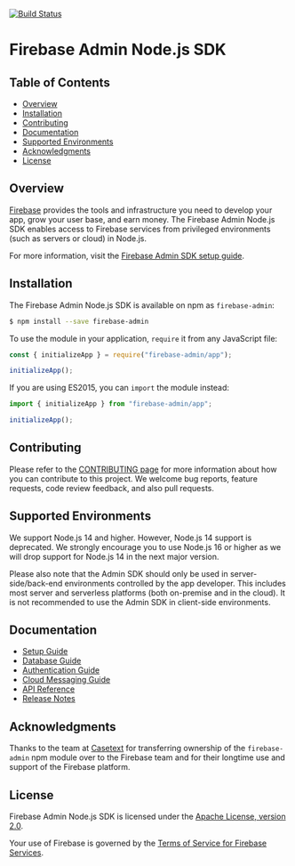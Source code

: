 [![Build Status](https://github.com/firebase/firebase-admin-node/workflows/Continuous%20Integration/badge.svg)](https://github.com/firebase/firebase-admin-node/actions)

# Firebase Admin Node.js SDK


## Table of Contents

 * [Overview](#overview)
 * [Installation](#installation)
 * [Contributing](#contributing)
 * [Documentation](#documentation)
 * [Supported Environments](#supported-environments)
 * [Acknowledgments](#acknowledgments)
 * [License](#license)


## Overview

[Firebase](https://firebase.google.com) provides the tools and infrastructure
you need to develop your app, grow your user base, and earn money. The Firebase
Admin Node.js SDK enables access to Firebase services from privileged environments
(such as servers or cloud) in Node.js.

For more information, visit the
[Firebase Admin SDK setup guide](https://firebase.google.com/docs/admin/setup/).


## Installation

The Firebase Admin Node.js SDK is available on npm as `firebase-admin`:

```bash
$ npm install --save firebase-admin
```

To use the module in your application, `require` it from any JavaScript file:

```js
const { initializeApp } = require("firebase-admin/app");

initializeApp();
```

If you are using ES2015, you can `import` the module instead:

```js
import { initializeApp } from "firebase-admin/app";

initializeApp();
```


## Contributing

Please refer to the [CONTRIBUTING page](./CONTRIBUTING.md) for more information
about how you can contribute to this project. We welcome bug reports, feature
requests, code review feedback, and also pull requests.


## Supported Environments

We support Node.js 14 and higher. However, Node.js 14 support is deprecated. We strongly encourage
you to use Node.js 16 or higher as we will drop support for Node.js 14 in the next major version.

Please also note that the Admin SDK should only
be used in server-side/back-end environments controlled by the app developer.
This includes most server and serverless platforms (both on-premise and in
the cloud). It is not recommended to use the Admin SDK in client-side
environments.


## Documentation

* [Setup Guide](https://firebase.google.com/docs/admin/setup/)
* [Database Guide](https://firebase.google.com/docs/database/admin/start/)
* [Authentication Guide](https://firebase.google.com/docs/auth/admin/)
* [Cloud Messaging Guide](https://firebase.google.com/docs/cloud-messaging/admin/)
* [API Reference](https://firebase.google.com/docs/reference/admin/node/)
* [Release Notes](https://firebase.google.com/support/release-notes/admin/node/)


## Acknowledgments

Thanks to the team at [Casetext](https://casetext.com/) for transferring
ownership of the `firebase-admin` npm module over to the Firebase team
and for their longtime use and support of the Firebase platform.


## License

Firebase Admin Node.js SDK is licensed under the
[Apache License, version 2.0](http://www.apache.org/licenses/LICENSE-2.0).

Your use of Firebase is governed by the
[Terms of Service for Firebase Services](https://firebase.google.com/terms/).
